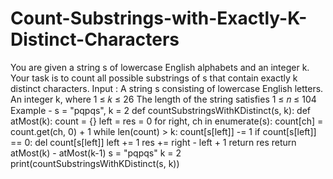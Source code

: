 # Count-Substrings-with-Exactly-K-Distinct-Characters
You are given a string s of lowercase English alphabets and an integer k. Your task is to count all possible substrings of s that contain exactly k distinct characters.  Input : A string s consisting of lowercase English letters. An integer k, where 1 ≤ 𝑘 ≤ 26 The length of the string satisfies 1 ≤ 𝑛 ≤ 104 Example - s = "pqpqs", k = 2
def countSubstringsWithKDistinct(s, k):
    def atMost(k):
        count = {}
        left = res = 0
        for right, ch in enumerate(s):
            count[ch] = count.get(ch, 0) + 1
            while len(count) > k:
                count[s[left]] -= 1
                if count[s[left]] == 0:
                    del count[s[left]]
                left += 1
            res += right - left + 1
        return res
    return atMost(k) - atMost(k-1)
s = "pqpqs"
k = 2
print(countSubstringsWithKDistinct(s, k)) 
